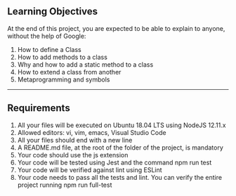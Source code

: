 Learning Objectives
--------------------------------------------------------------------------------------------------------------------------
At the end of this project, you are expected to be able to explain to anyone, without the help of Google:

1. How to define a Class
2. How to add methods to a class
3. Why and how to add a static method to a class
4. How to extend a class from another
5. Metaprogramming and symbols
-------------------------------------------------------------------------------------------------------------------------------
Requirements
--------------------------------------------------------------------------------------------------------------------------------
1. All your files will be executed on Ubuntu 18.04 LTS using NodeJS 12.11.x
2. Allowed editors: vi, vim, emacs, Visual Studio Code
3. All your files should end with a new line
4. A README.md file, at the root of the folder of the project, is mandatory
5. Your code should use the js extension
6. Your code will be tested using Jest and the command npm run test
7. Your code will be verified against lint using ESLint
8. Your code needs to pass all the tests and lint. You can verify the entire project running npm run full-test
